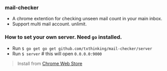 ### mail-checker

* A chrome extention for checking unseen mail count in your main inbox.
* Support multi mail account. unlimit.

### How to set your own server. Need `go` installed.

* Run `$ go get go get github.com/txthinking/mail-checker/server`
* Run `$ server` # this will open `0.0.0.0:9000`

> Install from [Chrome Web Store][cws]

[cws]: https://chrome.google.com/webstore/detail/mail-checker/kdpenmeldohpgfihheagknnofjhpbkji 

